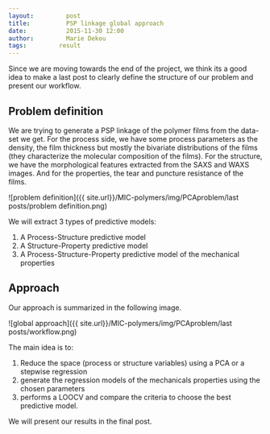 ```yaml
---
layout:     	post
title:      	PSP linkage global approach
date:       	2015-11-30 12:00
author:     	Marie Dekou
tags:         result
---
```


Since we are moving towards the end of the project, we think its a good idea to make a last post to clearly define the structure of our problem and present our workflow. 

## Problem definition

We are trying to generate a PSP linkage of the polymer films from the data-set we get. For the process side, we have some process parameters as the density, the film thickness but mostly the bivariate distributions of the films (they characterize the molecular composition of the films).
For the structure, we have the morphological features extracted from the SAXS and WAXS images.
And for the properties, the tear and puncture resistance of the films.

![problem definition]({{ site.url}}/MIC-polymers/img/PCAproblem/last posts/problem definition.png) 

We will extract 3 types of predictive models:
1. A Process-Structure predictive model
2. A Structure-Property predictive model
3. A Process-Structure-Property predictive model of the mechanical properties

## Approach

Our approach is summarized in the following image.

![global approach]({{ site.url}}/MIC-polymers/img/PCAproblem/last posts/workflow.png) 

 The main idea is to:
1. Reduce the space (process or structure variables) using a PCA or a stepwise regression
2. generate the regression models of the mechanicals properties using the chosen parameters
3. performs a LOOCV and compare the criteria to choose the best predictive model.

We will present our results in the final post.

